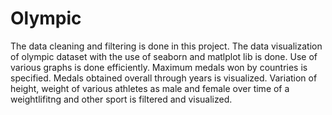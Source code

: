 # Olympic
The data cleaning and filtering is done in this project. The data visualization of olympic dataset with the use of seaborn and matlplot lib is done. Use of various graphs is done efficiently.
Maximum medals won by countries is specified.
Medals obtained overall through years is visualized.
Variation of height, weight of various athletes as male and female over time of a weightlifitng and other sport is filtered and visualized.


